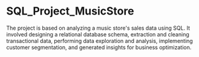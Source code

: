 # SQL_Project_MusicStore

The project is based on analyzing a music store's sales data using SQL. It involved designing a relational database schema, extraction and cleaning transactional data, performing data exploration and analysis, implementing customer segmentation, and generated insights for business optimization.
